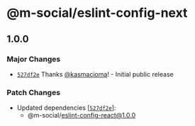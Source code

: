 # @m-social/eslint-config-next

## 1.0.0

### Major Changes

- [`527df2e`](https://github.com/m-social/frontend-configs/commit/527df2e06cd19dc6081a414707a75798c35ce3cd) Thanks [@kasmacioma](https://github.com/kasmacioma)! - Initial public release

### Patch Changes

- Updated dependencies [[`527df2e`](https://github.com/m-social/frontend-configs/commit/527df2e06cd19dc6081a414707a75798c35ce3cd)]:
  - @m-social/eslint-config-react@1.0.0
